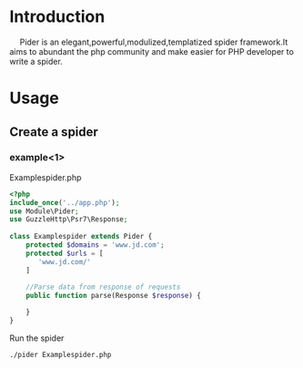 # Introduction
&ensp;&ensp; Pider is an elegant,powerful,modulized,templatized spider framework.It aims to abundant the php community and make easier for PHP developer to write a spider.

# Usage

## Create a spider

### example<1>

Examplespider.php

```php
<?php
include_once('../app.php');
use Module\Pider;
use GuzzleHttp\Psr7\Response;
    
class Examplespider extends Pider {
    protected $domains = 'www.jd.com';
    protected $urls = [
       'www.jd.com/'
    ]
    
    //Parse data from response of requests
    public function parse(Response $response) {

    }
}  

```
Run the spider

```shell
./pider Examplespider.php

```

